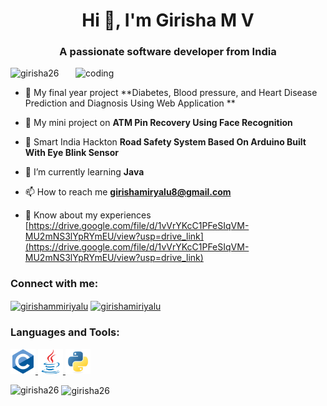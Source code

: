 <h1 align="center">Hi 👋, I'm Girisha M V</h1>
<h3 align="center">A passionate software developer from India</h3>

<img align = "right" alt = " coding" width="400" src = "https://encrypted-tbn0.gstatic.com/images?q=tbn:ANd9GcTHQda95eb5HauBRDox9pl4rU44l_KgUth1sg&usqp=CAU">

<p align="left"> <img src="https://komarev.com/ghpvc/?username=girisha26&label=Profile%20views&color=0e75b6&style=flat" alt="girisha26" /> </p>

- 🔭 My final year project **Diabetes, Blood pressure, and Heart Disease Prediction and Diagnosis Using Web Application **

- 🔭 My mini project on **ATM Pin Recovery Using Face Recognition**

- 🔭 Smart India Hackton **Road Safety System Based On Arduino Built With Eye Blink Sensor**

- 🌱 I’m currently learning **Java**

- 📫 How to reach me **girishamiryalu8@gmail.com**

- 📄 Know about my experiences [https://drive.google.com/file/d/1vVrYKcC1PFeSIqVM-MU2mNS3lYpRYmEU/view?usp=drive_link](https://drive.google.com/file/d/1vVrYKcC1PFeSIqVM-MU2mNS3lYpRYmEU/view?usp=drive_link)

<h3 align="left">Connect with me:</h3>
<p align="left">
<a href="https://www.linkedin.com/in/girisha-miriyalu-2417b1232" target="blank"><img align="center" src="https://raw.githubusercontent.com/rahuldkjain/github-profile-readme-generator/master/src/images/icons/Social/linked-in-alt.svg" alt="girishammiriyalu" height="30" width="40" /></a>
<a href="https://www.hackerrank.com/girishamiriyalu8?hr_r=1" target="blank"><img align="center" src="https://raw.githubusercontent.com/rahuldkjain/github-profile-readme-generator/master/src/images/icons/Social/hackerrank.svg" alt="girishamiriyalu" height="30" width="40" /></a>
</p>

<h3 align="left">Languages and Tools:</h3>
<p align="left"> <a href="https://www.cprogramming.com/" target="_blank" rel="noreferrer"> <img src="https://raw.githubusercontent.com/devicons/devicon/master/icons/c/c-original.svg" alt="c" width="40" height="40"/> </a> <a href="https://www.java.com" target="_blank" rel="noreferrer"> <img src="https://raw.githubusercontent.com/devicons/devicon/master/icons/java/java-original.svg" alt="java" width="40" height="40"/> </a> <a href="https://www.python.org" target="_blank" rel="noreferrer"> <img src="https://raw.githubusercontent.com/devicons/devicon/master/icons/python/python-original.svg" alt="python" width="40" height="40"/> </a> </p>

<p><img align="left" src="https://github-readme-stats.vercel.app/api/top-langs?username=girisha26&show_icons=true&locale=en&layout=compact" alt="girisha26" /></p>

<p>&nbsp;<img align="center" src="https://github-readme-stats.vercel.app/api?username=girisha26&show_icons=true&locale=en" alt="girisha26" /></p>
